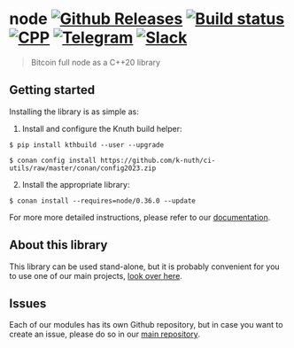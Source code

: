 <!-- <a target="_blank" href="http://semver.org">![Version][badge.version]</a> -->
<!-- <a target="_blank" href="https://cirrus-ci.com/github/k-nuth/node">![Build Status][badge.Cirrus]</a> -->

# node <a target="_blank" href="https://github.com/k-nuth/node/releases">![Github Releases][badge.release]</a> <a target="_blank" href="https://github.com/k-nuth/node/actions">![Build status][badge.GhA]</a> <a href="#">![CPP][badge.cpp]</a> <a target="_blank" href="https://t.me/knuth_cash">![Telegram][badge.telegram]</a> <a target="_blank" href="https://k-nuth.slack.com/">![Slack][badge.slack]</a>



> Bitcoin full node as a C++20 library

## Getting started

Installing the library is as simple as:

1. Install and configure the Knuth build helper:
```
$ pip install kthbuild --user --upgrade

$ conan config install https://github.com/k-nuth/ci-utils/raw/master/conan/config2023.zip
```

2. Install the appropriate library:

```
$ conan install --requires=node/0.36.0 --update
```

For more more detailed instructions, please refer to our [documentation](https://kth.cash/docs/).

## About this library

This library can be used stand-alone, but it is probably convenient for you to use one of our main projects, [look over here](https://github.com/k-nuth/kth/).

## Issues

Each of our modules has its own Github repository, but in case you want to create an issue, please do so in our [main repository](https://github.com/k-nuth/kth/issues).


<!-- Links -->
[badge.Travis]: https://travis-ci.org/k-nuth/node.svg?branch=master
[badge.Appveyor]: https://ci.appveyor.com/api/projects/status/github/k-nuth/node?svg=true&branch=master
[badge.Cirrus]: https://api.cirrus-ci.com/github/k-nuth/node.svg?branch=master
[badge.GhA]: https://img.shields.io/endpoint.svg?url=https%3A%2F%2Factions-badge.atrox.dev%2Fk-nuth%2Fnode%2Fbadge&style=for-the-badge
<!-- [badge.GhA]: https://github.com/k-nuth/node/workflows/Build%20and%20Test/badge.svg?branch=master&style=for-the-badge -->
[badge.version]: https://badge.fury.io/gh/k-nuth%2Fnode.svg
[badge.release]: https://img.shields.io/github/v/release/k-nuth/node?display_name=tag&style=for-the-badge&color=00599C&logo=cplusplus
[badge.cpp]: https://img.shields.io/badge/C++-20-blue.svg?logo=c%2B%2B&style=for-the-badge
[badge.telegram]: https://img.shields.io/badge/telegram-badge-blue.svg?logo=telegram&style=for-the-badge
[badge.slack]: https://img.shields.io/badge/slack-badge-orange.svg?logo=slack&style=for-the-badge
<!-- [badge.Gitter]: https://img.shields.io/badge/gitter-join%20chat-blue.svg -->
